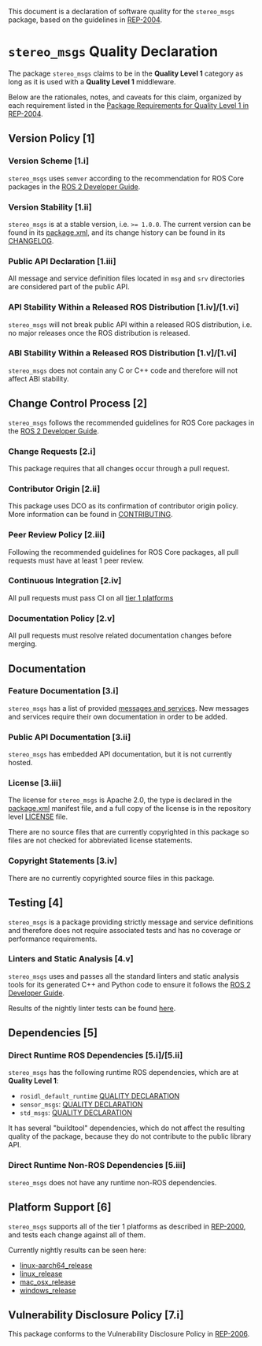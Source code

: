 This document is a declaration of software quality for the `stereo_msgs` package, based on the guidelines in [REP-2004](https://www.ros.org/reps/rep-2004.html).

# `stereo_msgs` Quality Declaration

The package `stereo_msgs` claims to be in the **Quality Level 1** category as long as it is used with a **Quality Level 1** middleware.

Below are the rationales, notes, and caveats for this claim, organized by each requirement listed in the [Package Requirements for Quality Level 1 in REP-2004](https://www.ros.org/reps/rep-2004.html).

## Version Policy [1]

### Version Scheme [1.i]

`stereo_msgs` uses `semver` according to the recommendation for ROS Core packages in the [ROS 2 Developer Guide](https://docs.ros.org/en/rolling/The-ROS2-Project/Contributing/Developer-Guide.html#versioning).

### Version Stability [1.ii]

`stereo_msgs` is at a stable version, i.e. `>= 1.0.0`.
The current version can be found in its [package.xml](package.xml), and its change history can be found in its [CHANGELOG](CHANGELOG.rst).

### Public API Declaration [1.iii]

All message and service definition files located in `msg` and `srv` directories are considered part of the public API.

### API Stability Within a Released ROS Distribution [1.iv]/[1.vi]

`stereo_msgs` will not break public API within a released ROS distribution, i.e. no major releases once the ROS distribution is released.

### ABI Stability Within a Released ROS Distribution [1.v]/[1.vi]

`stereo_msgs` does not contain any C or C++ code and therefore will not affect ABI stability.

## Change Control Process [2]

`stereo_msgs` follows the recommended guidelines for ROS Core packages in the [ROS 2 Developer Guide](https://docs.ros.org/en/rolling/The-ROS2-Project/Contributing/Developer-Guide.html#quality-practices).

### Change Requests [2.i]

This package requires that all changes occur through a pull request.

### Contributor Origin [2.ii]

This package uses DCO as its confirmation of contributor origin policy.
More information can be found in [CONTRIBUTING](../CONTRIBUTING.md).

### Peer Review Policy [2.iii]

Following the recommended guidelines for ROS Core packages, all pull requests must have at least 1 peer review.

### Continuous Integration [2.iv]

All pull requests must pass CI on all [tier 1 platforms](https://www.ros.org/reps/rep-2000.html#support-tiers)

### Documentation Policy [2.v]

All pull requests must resolve related documentation changes before merging.

## Documentation

### Feature Documentation [3.i]

`stereo_msgs` has a list of provided [messages and services](README.md).
New messages and services require their own documentation in order to be added.

### Public API Documentation [3.ii]

`stereo_msgs` has embedded API documentation, but it is not currently hosted.

### License [3.iii]

The license for `stereo_msgs` is Apache 2.0, the type is declared in the [package.xml](package.xml) manifest file, and a full copy of the license is in the repository level [LICENSE](../LICENSE) file.

There are no source files that are currently copyrighted in this package so files are not checked for abbreviated license statements.

### Copyright Statements [3.iv]

There are no currently copyrighted source files in this package.

## Testing [4]

`stereo_msgs` is a package providing strictly message and service definitions and therefore does not require associated tests and has no coverage or performance requirements.

### Linters and Static Analysis [4.v]

`stereo_msgs` uses and passes all the standard linters and static analysis tools for its generated C++ and Python code to ensure it follows the [ROS 2 Developer Guide](https://docs.ros.org/en/rolling/The-ROS2-Project/Contributing/Developer-Guide.html#linters-and-static-analysis).

Results of the nightly linter tests can be found [here](http://build.ros2.org/view/Rpr/job/Rpr__common_interfaces__ubuntu_focal_amd64/lastCompletedBuild/testReport/stereo_msgs/).

## Dependencies [5]

### Direct Runtime ROS Dependencies [5.i]/[5.ii]

`stereo_msgs` has the following runtime ROS dependencies, which are at **Quality Level 1**:
* `rosidl_default_runtime` [QUALITY DECLARATION](https://github.com/ros2/rosidl_defaults/tree/rolling/rosidl_default_runtime/QUALITY_DECLARATION.md)
* `sensor_msgs`: [QUALITY DECLARATION](../sensor_msgs/QUALITY_DECLARATION.md)
* `std_msgs`: [QUALITY DECLARATION](../std_msgs/QUALITY_DECLARATION.md)

It has several "buildtool" dependencies, which do not affect the resulting quality of the package, because they do not contribute to the public library API.

### Direct Runtime Non-ROS Dependencies [5.iii]

`stereo_msgs` does not have any runtime non-ROS dependencies.

## Platform Support [6]

`stereo_msgs` supports all of the tier 1 platforms as described in [REP-2000](https://www.ros.org/reps/rep-2000.html#support-tiers), and tests each change against all of them.

Currently nightly results can be seen here:
* [linux-aarch64_release](https://ci.ros2.org/view/nightly/job/nightly_linux-aarch64_release/lastBuild/testReport/stereo_msgs/)
* [linux_release](https://ci.ros2.org/view/nightly/job/nightly_linux_release/lastBuild/testReport/stereo_msgs/)
* [mac_osx_release](https://ci.ros2.org/view/nightly/job/nightly_osx_release/lastBuild/testReport/stereo_msgs/)
* [windows_release](https://ci.ros2.org/view/nightly/job/nightly_win_rel/lastBuild/testReport/stereo_msgs/)

## Vulnerability Disclosure Policy [7.i]

This package conforms to the Vulnerability Disclosure Policy in [REP-2006](https://www.ros.org/reps/rep-2006.html).
